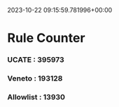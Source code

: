 2023-10-22 09:15:59.781996+00:00
# Rule Counter 
 ### UCATE : 395973

 ### Veneto : 193128

 ### Allowlist : 13930